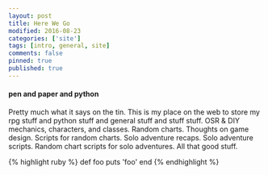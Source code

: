```yaml
---
layout: post
title: Here We Go
modified: 2016-08-23
categories: ['site']
tags: [intro, general, site]
comments: false
pinned: true
published: true
---
```


#### pen and paper and python

Pretty much what it says on the tin. This is my place on the web to store my rpg stuff and python stuff and general stuff and stuff stuff. OSR & DIY mechanics, characters, and classes. Random charts. Thoughts on game design. Scripts for random charts. Solo adventure recaps. Solo adventure scripts. Random chart scripts for solo adventures. All that good stuff.

{% highlight ruby %}
def foo
  puts 'foo'
end
{% endhighlight %}
